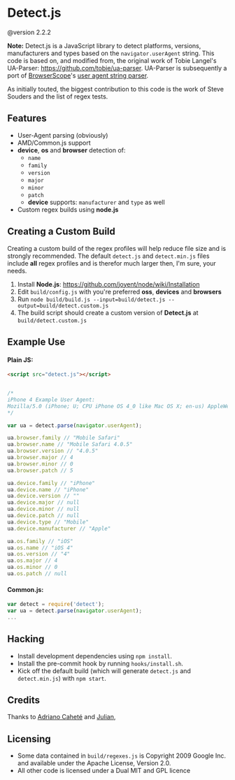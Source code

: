 Detect.js
=========
@version 2.2.2

**Note:** Detect.js is a JavaScript library to detect platforms, versions, manufacturers and types based on the `navigator.userAgent` string. This code is based on, and modified from, the original work of Tobie Langel's UA-Parser: https://github.com/tobie/ua-parser. UA-Parser is subsequently a port of [BrowserScope][1]'s [user agent string parser][2].

As initially touted, the biggest contribution to this code is the work of Steve Souders and the list of regex tests.

Features
--------

* User-Agent parsing (obviously)
* AMD/Common.js support
* **device**, **os** and **browser** detection of:
	* `name`
	* `family`
	* `version`
	* `major`
	* `minor`
	* `patch`
	* **device** supports: `manufacturer` and `type` as well
* Custom regex builds using **node.js**


Creating a Custom Build
-----------

Creating a custom build of the regex profiles will help reduce file size and is strongly recommended. The default `detect.js` and `detect.min.js` files include **all** regex profiles and is therefor much larger then, I'm sure, your needs.

1. Install **Node.js**: https://github.com/joyent/node/wiki/Installation
2. Edit  `build/config.js` with you're preferred **oss**, **devices** and **browsers**
3. Run `node build/build.js --input=build/detect.js --output=build/detect.custom.js`
4. The build script should create a custom version of **Detect.js** at `build/detect.custom.js`


Example Use
-----------
#### Plain JS:
```html
<script src="detect.js"></script>
````

```javascript

/*
iPhone 4 Example User Agent:
Mozilla/5.0 (iPhone; U; CPU iPhone OS 4_0 like Mac OS X; en-us) AppleWebKit/532.9 (KHTML, like Gecko) Version/4.0.5 Mobile/8A293 Safari/6531.22.7
*/

var ua = detect.parse(navigator.userAgent);

ua.browser.family // "Mobile Safari"
ua.browser.name // "Mobile Safari 4.0.5"
ua.browser.version // "4.0.5"
ua.browser.major // 4
ua.browser.minor // 0
ua.browser.patch // 5

ua.device.family // "iPhone"
ua.device.name // "iPhone"
ua.device.version // ""
ua.device.major // null
ua.device.minor // null
ua.device.patch // null
ua.device.type // "Mobile"
ua.device.manufacturer // "Apple"

ua.os.family // "iOS"
ua.os.name // "iOS 4"
ua.os.version // "4"
ua.os.major // 4
ua.os.minor // 0
ua.os.patch // null
````

#### Common.js:

```javascript
var detect = require('detect');
var ua = detect.parse(navigator.userAgent);
...
````

Hacking
-------
* Install development dependencies using `npm install`.
* Install the pre-commit hook by running `hooks/install.sh`.
* Kick off the default build (which will generate `detect.js` and `detect.min.js`) with `npm start`.

Credits
-------
Thanks to [Adriano Caheté](https://github.com/AdrianoCahete) and [Julian](https://github.com/julmot),

Licensing
---------
 * Some data contained in `build/regexes.js` is Copyright 2009 Google Inc. and available under the Apache License, Version 2.0.
 * All other code is licensed under a Dual MIT and GPL licence

[1]: http://www.browserscope.org
[2]: http://code.google.com/p/ua-parser/
